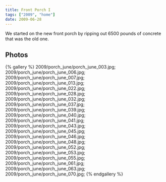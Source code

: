 ```yaml
---
title: Front Porch I
tags: ["2009", "home"]
date: 2009-06-28
---
```

We started on the new front porch by ripping out 6500 pounds of concrete that was the old one.</p>

## Photos 

{% gallery %} 
2009/porch_june/porch_june_003.jpg;
2009/porch_june/porch_june_006.jpg;
2009/porch_june/porch_june_007.jpg;
2009/porch_june/porch_june_013.jpg;
2009/porch_june/porch_june_022.jpg;
2009/porch_june/porch_june_028.jpg;
2009/porch_june/porch_june_032.jpg;
2009/porch_june/porch_june_037.jpg;
2009/porch_june/porch_june_039.jpg;
2009/porch_june/porch_june_040.jpg;
2009/porch_june/porch_june_041.jpg;
2009/porch_june/porch_june_043.jpg;
2009/porch_june/porch_june_045.jpg;
2009/porch_june/porch_june_046.jpg;
2009/porch_june/porch_june_048.jpg;
2009/porch_june/porch_june_052.jpg;
2009/porch_june/porch_june_053.jpg;
2009/porch_june/porch_june_055.jpg;
2009/porch_june/porch_june_061.jpg;
2009/porch_june/porch_june_063.jpg;
2009/porch_june/porch_june_070.jpg;
{% endgallery %}

